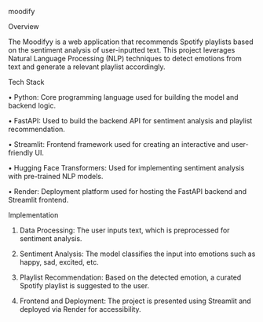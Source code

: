 moodify

Overview

The Moodifyy is a web application that recommends Spotify playlists based on the sentiment analysis of user-inputted text. This project leverages Natural Language Processing (NLP) techniques to detect emotions from text and generate a relevant playlist accordingly.

Tech Stack

•	Python: Core programming language used for building the model and backend logic.

•	FastAPI: Used to build the backend API for sentiment analysis and playlist recommendation.

•	Streamlit: Frontend framework used for creating an interactive and user-friendly UI.

•	Hugging Face Transformers: Used for implementing sentiment analysis with pre-trained NLP models.

•	Render: Deployment platform used for hosting the FastAPI backend and Streamlit frontend.

Implementation

1.	Data Processing: The user inputs text, which is preprocessed for sentiment analysis.
	
2.	Sentiment Analysis: The model classifies the input into emotions such as happy, sad, excited, etc.
	
3.	Playlist Recommendation: Based on the detected emotion, a curated Spotify playlist is suggested to the user.
	
4.	Frontend and Deployment: The project is presented using Streamlit and deployed via Render for accessibility.
